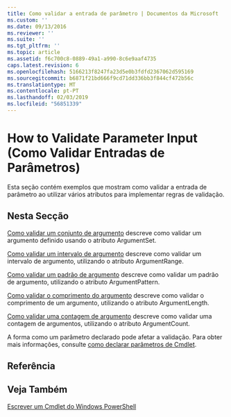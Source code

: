 ```yaml
---
title: Como validar a entrada de parâmetro | Documentos da Microsoft
ms.custom: ''
ms.date: 09/13/2016
ms.reviewer: ''
ms.suite: ''
ms.tgt_pltfrm: ''
ms.topic: article
ms.assetid: f6c700c8-0889-49a1-a990-8c6e9aaf4735
caps.latest.revision: 6
ms.openlocfilehash: 5166213f8247fa23d5e0b3fdfd2367062d595169
ms.sourcegitcommit: b6871f21bd666f9cd71dd336bb3f844cf472b56c
ms.translationtype: MT
ms.contentlocale: pt-PT
ms.lasthandoff: 02/03/2019
ms.locfileid: "56851339"
---
```

# <a name="how-to-validate-parameter-input"></a>How to Validate Parameter Input (Como Validar Entradas de Parâmetros)

Esta seção contém exemplos que mostram como validar a entrada de parâmetro ao utilizar vários atributos para implementar regras de validação.

## <a name="in-this-section"></a>Nesta Secção

[Como validar um conjunto de argumento](./how-to-validate-an-argument-set.md) descreve como validar um argumento definido usando o atributo ArgumentSet.

[Como validar um intervalo de argumento](./how-to-validate-an-argument-range.md) descreve como validar um intervalo de argumento, utilizando o atributo ArgumentRange.

[Como validar um padrão de argumento](./how-to-validate-an-argument-pattern.md) descreve como validar um padrão de argumento, utilizando o atributo ArgumentPattern.

[Como validar o comprimento do argumento](./how-to-validate-the-argument-length.md) descreve como validar o comprimento de um argumento, utilizando o atributo ArgumentLength.

[Como validar uma contagem de argumento](./how-to-validate-an-argument-count.md) descreve como validar uma contagem de argumentos, utilizando o atributo ArgumentCount.

A forma como um parâmetro declarado pode afetar a validação. Para obter mais informações, consulte [como declarar parâmetros de Cmdlet](./how-to-declare-cmdlet-parameters.md).

## <a name="reference"></a>Referência

## <a name="see-also"></a>Veja Também

[Escrever um Cmdlet do Windows PowerShell](./writing-a-windows-powershell-cmdlet.md)

